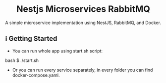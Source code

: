 <h1 align="center">
  Nestjs Microservices RabbitMQ
</h1>

A simple microservice implementation using NestJS, RabbitMQ, and Docker.

## ℹ️ Getting Started

- You can run whole app using start.sh script:

bash
$ ./start.sh
- Or you can run every service separately, in every folder you can find docker-compose.yaml.